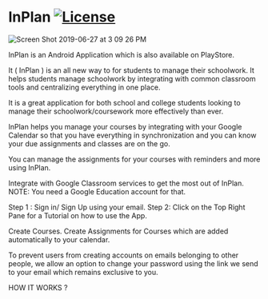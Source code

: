 # InPlan  [![License](https://img.shields.io/badge/License-Apache%202.0-blue.svg)](https://opensource.org/licenses/Apache-2.0)


![Screen Shot 2019-06-27 at 3 09 26 PM](https://user-images.githubusercontent.com/41021374/60255558-9ff7d080-98ed-11e9-9892-8410f8b8f8e5.png)

InPlan is an Android Application which is also available on PlayStore.

It ( InPlan ) is an all new way to for students to manage their schoolwork. It helps students manage schoolwork by integrating with common classroom tools and centralizing everything in one place.

It is a great application for both school and college students looking to manage their schoolwork/coursework more effectively than ever.

InPlan helps you manage your courses by integrating with your Google Calendar so that you have everything in synchronization and you can know your due assignments and classes are on the go. 


You can manage the assignments for your courses with reminders and more using InPlan.

Integrate with Google Classroom services to get the most out of InPlan.
NOTE: You need a Google Education account for that.

Step 1 : Sign in/ Sign Up using your email.
Step 2: Click on the Top Right Pane for a Tutorial on how to use the App.

Create Courses. Create Assignments for Courses which are added automatically to your calendar.

To prevent users from creating accounts on emails belonging to other people, we allow an option to change your password using the link we send to your email which remains exclusive to you.

HOW IT WORKS ?
